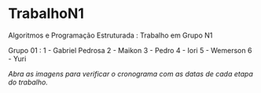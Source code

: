 # TrabalhoN1
Algoritmos e Programação Estruturada :  Trabalho em Grupo N1

Grupo 01 :
1 - Gabriel Pedrosa
2 - Maikon
3 - Pedro
4 - Iori
5 - Wemerson
6 - Yuri


*Abra as imagens para verificar o cronograma com as datas de cada etapa do trabalho.*
